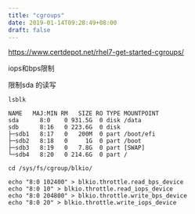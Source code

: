 ```yaml
---
title: "cgroups"
date: 2019-01-14T09:28:49+08:00
draft: false
---
```


https://www.certdepot.net/rhel7-get-started-cgroups/

iops和bps限制

限制sda 的读写

```
lsblk 

NAME   MAJ:MIN RM   SIZE RO TYPE MOUNTPOINT
sda      8:0    0 931.5G  0 disk /data
sdb      8:16   0 223.6G  0 disk 
├─sdb1   8:17   0   200M  0 part /boot/efi
├─sdb2   8:18   0     1G  0 part /boot
├─sdb3   8:19   0   7.8G  0 part [SWAP]
└─sdb4   8:20   0 214.6G  0 part /
```

```
cd /sys/fs/cgroup/blkio/

echo "8:0 102400" > blkio.throttle.read_bps_device
echo "8:0 10" > blkio.throttle.read_iops_device
echo "8:0 204800" > blkio.throttle.write_bps_device
echo "8:0 20" > blkio.throttle.write_iops_device
```
